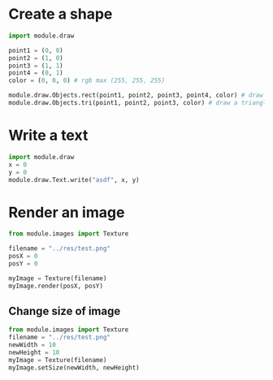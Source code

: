 # Create a shape
```python
import module.draw

point1 = (0, 0)
point2 = (1, 0)
point3 = (1, 1)
point4 = (0, 1)
color = (0, 0, 0) # rgb max (255, 255, 255)

module.draw.Objects.rect(point1, point2, point3, point4, color) # draw a rectangle
module.draw.Objects.tri(point1, point2, point3, color) # draw a triangle
```

# Write a text
```python
import module.draw
x = 0
y = 0
module.draw.Text.write("asdf", x, y)
```

# Render an image
```python
from module.images import Texture

filename = "../res/test.png"
posX = 0
posY = 0

myImage = Texture(filename)
myImage.render(posX, posY)
```

## Change size of image
```python
from module.images import Texture
filename = "../res/test.png"
newWidth = 10
newHeight = 10
myImage = Texture(filename)
myImage.setSize(newWidth, newHeight)
```